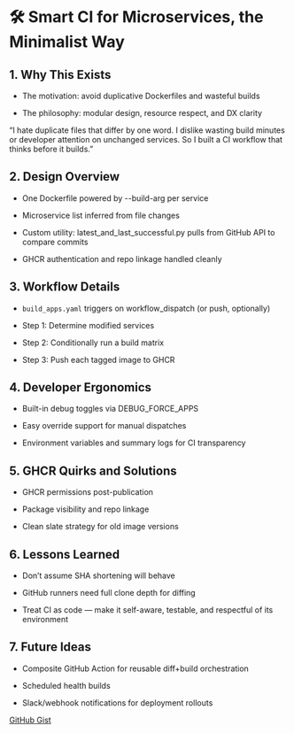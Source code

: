 # 🛠️ Smart CI for Microservices, the Minimalist Way

## 1. Why This Exists

- The motivation: avoid duplicative Dockerfiles and wasteful builds

- The philosophy: modular design, resource respect, and DX clarity

“I hate duplicate files that differ by one word. I dislike wasting build minutes or developer attention on unchanged services. So I built a CI workflow that thinks before it builds.”

## 2. Design Overview

- One Dockerfile powered by --build-arg per service

- Microservice list inferred from file changes

- Custom utility: latest_and_last_successful.py pulls from GitHub API to compare commits

- GHCR authentication and repo linkage handled cleanly

## 3. Workflow Details

- `build_apps.yaml` triggers on workflow_dispatch (or push, optionally)

- Step 1: Determine modified services

- Step 2: Conditionally run a build matrix

- Step 3: Push each tagged image to GHCR

## 4. Developer Ergonomics

- Built-in debug toggles via DEBUG_FORCE_APPS

- Easy override support for manual dispatches

- Environment variables and summary logs for CI transparency

## 5. GHCR Quirks and Solutions

- GHCR permissions post-publication

- Package visibility and repo linkage

- Clean slate strategy for old image versions

## 6. Lessons Learned

- Don’t assume SHA shortening will behave

- GitHub runners need full clone depth for diffing

- Treat CI as code — make it self-aware, testable, and respectful of its environment

## 7. Future Ideas

- Composite GitHub Action for reusable diff+build orchestration

- Scheduled health builds

- Slack/webhook notifications for deployment rollouts

[GitHub Gist](https://gist.github.com/dekeyrej/cc209ffe55eab3dc99ce5198f61c100b)